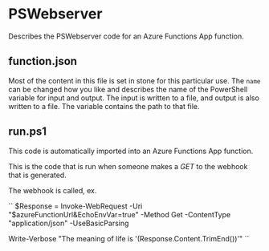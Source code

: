 # PSWebserver

Describes the PSWebserver code for an Azure Functions App function.

## function.json

Most of the content in this file is set in stone for this particular use. The `name` can be changed how you like and describes the name of the PowerShell variable for input and output. The input is written to a file, and output is also written to a file. The variable contains the path to that file.

## run.ps1

This code is automatically imported into an Azure Functions App function.

This is the code that is run when someone makes a *GET* to the webhook that is generated.

The webhook is called, ex.

``
$Response = Invoke-WebRequest -Uri "$azureFunctionUrl&EchoEnvVar=true" -Method Get -ContentType "application/json" -UseBasicParsing

Write-Verbose "The meaning of life is '$($Response.Content.TrimEnd())'"
``

